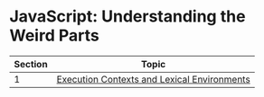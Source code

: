 # JavaScript: Understanding the Weird Parts

| Section | Topic |
| ------- | ----- |
1 | [Execution Contexts and Lexical Environments](./exercises/section2/README.md)
